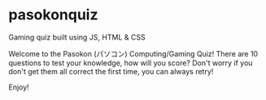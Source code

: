# pasokonquiz
Gaming quiz built using JS, HTML &amp; CSS

Welcome to the Pasokon (パソコン) Computing/Gaming Quiz! 
There are 10 questions to test your knowledge, how will you score? Don't worry if you don't get them all correct the first time, you can always retry! 

Enjoy! 
